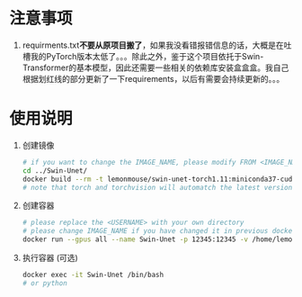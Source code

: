 # 注意事项
1. requirments.txt**不要从原项目搬了**，如果我没看错报错信息的话，大概是在吐槽我的PyTorch版本太低了。。。除此之外，鉴于这个项目依托于Swin-Transformer的基本模型，因此还需要一些相关的依赖库安装盒盒盒。我自己根据划红线的部分更新了一下requirements，以后有需要会持续更新的。。。

# 使用说明
1. 创建镜像
    ```bash
    # if you want to change the IMAGE_NAME, please modify FROM <IMAGE_NAME> in later Dockerfiles if you need to build a specific swin container
    cd ../Swin-Unet/
    docker build --rm -t lemonmouse/swin-unet-torch1.11:miniconda37-cuda11.3.1-cudnn8-ubuntu20.04 .
    # note that torch and torchvision will automatch the latest version
    ```

2. 创建容器
    ```bash
    # please replace the <USERNAME> with your own directory
    # please change IMAGE_NAME if you have changed it in previous docker build
    docker run --gpus all --name Swin-Unet -p 12345:12345 -v /home/lemonmouse/Data/share/:/workspace/share/ -it lemonmouse/swin-unet-torch1.11:miniconda37-cuda11.3.1-cudnn8-ubuntu20.04 /bin/bash
    ```

3. 执行容器 (可选)
    ```bash
    docker exec -it Swin-Unet /bin/bash
    # or python
    ```